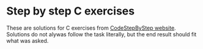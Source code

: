 # Step by step C exercises
These are solutions for C exercises from [CodeStepByStep website](https://www.codestepbystep.com/problem/list/c).  
Solutions do not alywas follow the task literally, but the end result should fit what was asked.
